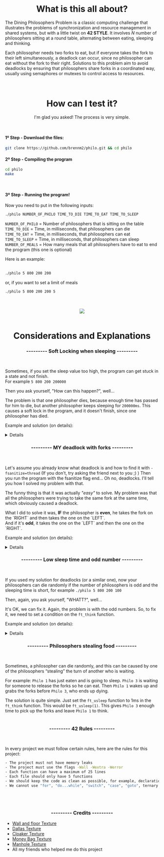 <div align="center">
  <h1>What is this all about?</h1>
</div>

<p>The Dining Philosophers Problem is a classic computing challenge that illustrates the problems of synchronization and resource management in shared systems, but with a little twist on <b>42 STYLE</b>. It involves <em>N</em> number of philosophers sitting at a round table, 
alternating between eating, sleeping and thinking. 

<p>Each philosopher needs two forks to eat, but if everyone takes the fork to their left simultaneously, a deadlock can occur, since no philosopher can eat without the fork to their right. 
Solutions to this problem aim to avoid deadlocks by ensuring that philosophers share forks in a coordinated way, usually using semaphores or mutexes to control access to resources.
<br>
<br>


<br>

<div align="center">
  <h1>How can I test it?</h1>
</div>
<div align="center">
<p>I'm glad you asked! The process is very simple.</p>
</div>

<br>
<h4>1º Step - Download the files:</h4>

```bash
git clone https://github.com/brennm2/philo.git && cd philo
```

<h4>2º Step - Compiling the program</h4>

```bash
cd philo
make
```
<br>
<h4>3º Step - Running the program!</h4>

Now you need to put in the following inputs:<br>
```bash
./philo NUMBER_OF_PHILO TIME_TO_DIE TIME_TO_EAT TIME_TO_SLEEP
```
`NUMBER_OF_PHILO` = Number of philosophers that is sitting on the table<br>
`TIME_TO_DIE` = Time, in milliseconds, that philosophers can die<br>
`TIME_TO_EAT` = Time, in milliseconds, that philosophers can eat<br>
`TIME_TO_SLEEP` = Time, in milliseconds, that philosophers can sleep<br>
`NUMBER_OF_MEALS` = How many meals that all philosophers have to eat to end the program (this one is optional)<br>

Here is an example:
<br>
<br>

```bash
./philo 5 800 200 200
```

or, if you want to set a limit of meals
```bash
./philo 5 800 200 200 5
```
<br>

<br>
<div align="center">
  <img src="https://i.imgur.com/dYMMSHf.gif">
</div><br>

<div align="center">
  <h1>Considerations and Explanations</h1>
</div>
<div align="center">
<h3>--------- Soft Locking when sleeping ---------</h3><br>
</div>

Sometimes, if you set the sleep value too high, the program can get stuck in a state and not finish.<br>
 For example `5 800 200 200000`<br>
<p>Then you ask yourself, "How can this happen?", well... <br>

The problem is that one philosopher dies, because enough time has passed for him to die, but another philosopher keeps sleeping for `200000ms`. This causes a soft lock in the program, and it doesn't finish, since one philosopher has died.

Example and solution (on details):
</p>
<details>
<div align="center">
  <img src="https://i.imgur.com/XR534rW.gif">
</div>
<br>

Well, the solution is a simple one, when you run your custom `usleep` function, you have to check if someone has died.<br>
<p>I did like this:
  
```bash
int	ft_check_sleep(t_philo *philo)
{
	if (*philo->dead == 1)
		return (1);
	return (0);
}

void	ft_usleep(size_t milsecond, t_philo *philo)
{
	size_t	start_time;

	start_time = get_time();
	while ((get_time() - start_time) < milsecond && ft_check_sleep(philo) == 0)
	{
		usleep(500);
	}
}
```
</details>

<div align="center">
<h3>--------- MY deadlock with forks ---------</h3><br>
</div>

Let's assume you already know what deadlock is and how to find it with `-fsanitize=thread` (If you don't, try asking the friend next to you ;) )
Then you run the program with the fsanitize flag end... Oh no, deadlocks. I'll tell you how I solved my problem with that.<br>

The funny thing is that it was actually <i>"easy"</i> to solve. My problem was that all the philosophers were trying to take the same fork at the same time, which obviously caused a deadlock.<br>

<p>What I did to solve it was, <b>IF</b> the philosopher is <b>even</b>, he takes the fork on the `RIGHT` and then takes the one on the `LEFT`.<br>
And if it's <b>odd</b>, it takes the one on the `LEFT` and then the one on the `RIGHT`.

Example and solution (on details):
</p>
<details>
<div align="center">
  <img src="https://i.imgur.com/s715te4.gif">
</div>
<br>

Here how I did it (Keep in mind, fsanitize can break your timings):<br>
  
```bash
if (philos->id % 2 == 0)
	{
		pthread_mutex_lock(philos->right_fork);
		glados_speak(C_CYAN"has taken a fork"END_COLOR, philos, philos->id);
		pthread_mutex_lock(philos->left_fork);
	}
	else
	{
		pthread_mutex_lock(philos->left_fork);
		glados_speak(C_CYAN"has taken a fork"END_COLOR, philos, philos->id);
		pthread_mutex_lock(philos->right_fork);
	}
```
</details>

<div align="center">
<h3>--------- Low sleep time and odd number ---------</h3><br>
</div>

If you used my solution for deadlocks (or a similar one), now your philosophers can die randomly if the number of philosophers is odd and the sleeping time is short, for example `./philo 5 800 200 100`
<p>Then, again, you ask yourself, "WHATT?", well... <br>

It's OK, we can fix it. Again, the problem is with the odd numbers. So, to fix it, we need to set a condition on the `ft_think` function.<br>

Example and solution (on details):
<details>
<br>

We need to find the right time for the philosopher, if necessary, to think. We can do this: `(time to eat * 2) - time to sleep`<br>
You can do like this:

```bash
if (philos->number_of_philosopher % 2 != 0)
		ft_usleep((philos->time_to_eat * 2) - philos->time_to_sleep, philos)
```
</details>

<div align="center">
<h3>--------- Philosophers stealing food ---------</h3><br>
</div>

Sometimes, a philosopher can die randomly, and this can be caused by one of the philosophers “stealing” the turn of another who is waiting.<br>

For example: `Philo 1` has just eaten and is going to sleep. `Philo 3` is waiting for someone to release the forks so he can eat. Then `Philo 1` wakes up and grabs the forks before `Philo 3`, who ends up dying.<br>

The solution is quite simple. Just set the `ft_usleep` function to 1ms in the `ft_think` function. This would be `ft_usleep(1)`. This gives `Philo 3` enough time to pick up the forks and leave `Philo 1` to think.
<br>
<br>
<div align="center">
<h3>--------- 42 Rules ---------</h3>
</div>
<br>
<p>In every project we must follow certain rules, here are the rules for this project:</p>

```bash
- The project must not have memory leaks
- The project must use the flags -Wall -Wextra -Werror
- Each function can have a maximum of 25 lines
- Each file should only have 5 functions
- We should keep the code as clean as possible, for example, declarations should be on separate lines
- We cannot use "for", "do...while", "switch", "case", "goto", ternary operators, or variable-length arrays
```

<br>
<br>
<div align="center">
<h3>--------- Credits ---------</h3>
</div>


* [Wall and floor Texture](https://o-lobster.itch.io/simple-dungeon-crawler-16x16-pixel-pack)
* [Dallas Texture](https://imgur.com/gallery/Yn21yY8)
* [Cloaker Texture](https://www.pixilart.com/art/pay-day-2-cloaker-ef4aab634260c70?ft=tags&ft_id=)
* [Money Bag Texture](https://www.vecteezy.com/vector-art/5146414-money-bag-pixel-art)
* [Manhole Texture](https://www.vecteezy.com/vector-art/23876320-sewer-drainage-grate-game-pixel-art-vector-illustration)
* All my friends who helped me do this project
